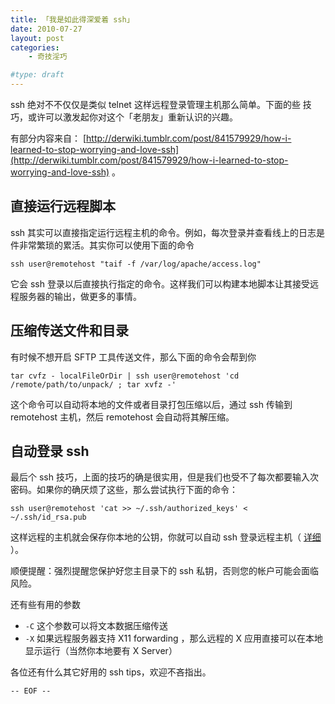 ```yaml
---
title: 「我是如此得深爱着 ssh」
date: 2010-07-27
layout: post
categories:
    - 奇技淫巧

#type: draft
---
```


ssh 绝对不不仅仅是类似 telnet 这样远程登录管理主机那么简单。下面的些 技巧，或许可以激发起你对这个「老朋友」重新认识的兴趣。

有部分内容来自： [http://derwiki.tumblr.com/post/841579929/how-i-learned-to-stop-worrying-and-love-ssh](http://derwiki.tumblr.com/post/841579929/how-i-learned-to-stop-worrying-and-love-ssh) 。


## 直接运行远程脚本

ssh 其实可以直接指定运行远程主机的命令。例如，每次登录并查看线上的日志是件非常繁琐的累活。其实你可以使用下面的命令

    ssh user@remotehost "taif -f /var/log/apache/access.log"

它会 ssh 登录以后直接执行指定的命令。这样我们可以构建本地脚本让其接受远程服务器的输出，做更多的事情。


## 压缩传送文件和目录

有时候不想开启 SFTP 工具传送文件，那么下面的命令会帮到你

    tar cvfz - localFileOrDir | ssh user@remotehost 'cd /remote/path/to/unpack/ ; tar xvfz -'

这个命令可以自动将本地的文件或者目录打包压缩以后，通过 ssh 传输到 remotehost 主机，然后 remotehost 会自动将其解压缩。


## 自动登录 ssh

最后个 ssh 技巧，上面的技巧的确是很实用，但是我们也受不了每次都要输入次密码。如果你的确厌烦了这些，那么尝试执行下面的命令：

    ssh user@remotehost 'cat >> ~/.ssh/authorized_keys' < ~/.ssh/id_rsa.pub

这样远程的主机就会保存你本地的公钥，你就可以自动 ssh 登录远程主机（ [详细](http://josephjiang.com/article/putty-key/) ）。

顺便提醒：强烈提醒您保护好您主目录下的 ssh 私钥，否则您的帐户可能会面临风险。

还有些有用的参数

* `-C` 这个参数可以将文本数据压缩传送
* `-X` 如果远程服务器支持 X11 forwarding ，那么远程的 X 应用直接可以在本地显示运行（当然你本地要有 X Server）


各位还有什么其它好用的 ssh tips，欢迎不吝指出。

`-- EOF --`
